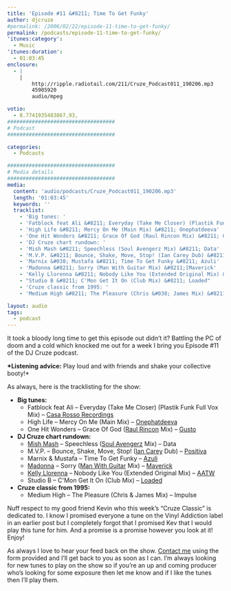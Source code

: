 ```yaml
---
title: 'Episode #11 &#8211; Time To Get Funky'
author: djcruze
#permalink: /2006/02/22/episode-11-time-to-get-funky/
permalink: /podcasts/episode-11-time-to-get-funky/
'itunes:category':
  - Music
'itunes:duration':
  - 01:03:45
enclosure:
  - |
    |
        http://ripple.radiotail.com/211/Cruze_Podcast011_190206.mp3
        45905920
        audio/mpeg

votio:
  - 8.7741935483867,93,
###################################
# Podcast
###################################

categories:
  - Podcasts

###################################
# Media details
###################################
media:
  content: 'audio/podcasts/Cruze_Podcast011_190206.mp3'
  length: '01:03:45'
  keywords: ''
  tracklist:
    - 'Big tunes: '
    - 'Fatblock feat Ali &#8211; Everyday (Take Me Closer) (Plastik Funk Full Vox Mix) &#8211; Casa Rosso Recordings'
    - 'High Life &#8211; Mercy On Me (Main Mix) &#8211; Onephatdeeva'
    - 'One Hit Wonders &#8211; Grace Of God (Raul Rincon Mix) &#8211; Gusto'
    - 'DJ Cruze chart rundown: '
    - 'Mish Mash &#8211; Speechless (Soul Avengerz Mix) &#8211; Data'
    - 'M.V.P. &#8211; Bounce, Shake, Move, Stop! (Ian Carey Dub) &#8211; Positiva'
    - 'Marnix &#038; Mustafa &#8211; Time To Get Funky &#8211; Azuli'
    - 'Madonna &#8211; Sorry (Man With Guitar Mix) &#8211;[Maverick'
    - 'Kelly Llorenna &#8211; Nobody Like You (Extended Original Mix) &#8211; AATW'
    - "Studio B &#8211; C'Mon Get It On (Club Mix) &#8211; Loaded"
    - 'Cruze classic from 1995: '
    - 'Medium High &#8211; The Pleasure (Chris &#038; James Mix) &#8211; Impulse'

layout: audio
tags:
  - podcast
---
```


It took a bloody long time to get this episode out didn&#8217;t it? Battling the PC of doom and a cold which knocked me out for a week I bring you Episode #11 of the DJ Cruze podcast.

**\*Listening advice:** Play loud and with friends and shake your collective booty!\*

As always, here is the tracklisting for the show:

- **Big tunes:**
  - Fatblock feat Ali &#8211; Everyday (Take Me Closer) (Plastik Funk Full Vox Mix) &#8211; [Casa Rosso Recordings][3]
  - High Life &#8211; Mercy On Me (Main Mix) &#8211; [Onephatdeeva][4]
  - One Hit Wonders &#8211; Grace Of God ([Raul Rincon][5] Mix) &#8211; [Gusto][6]
- **DJ Cruze chart rundown:**
  - [Mish Mash][7] &#8211; Speechless ([Soul Avengerz][8] Mix) &#8211; Data
  - M.V.P. &#8211; Bounce, Shake, Move, Stop! ([Ian Carey][9] Dub) &#8211; [Positiva][10]
  - Marnix &#038; Mustafa &#8211; Time To Get Funky &#8211; [Azuli][11]
  - [Madonna][12] &#8211; Sorry ([Man With Guitar][13] Mix) &#8211; [Maverick][11]
  - [Kelly Llorenna][14] &#8211; Nobody Like You (Extended Original Mix) &#8211; [AATW][15]
  - Studio B &#8211; C'Mon Get It On (Club Mix) &#8211; [Loaded][16]
- **Cruze classic from 1995:**
  - Medium High &#8211; The Pleasure (Chris &#038; James Mix) &#8211; Impulse

Nuff respect to my good friend Kevin who this week&#8217;s &#8220;Cruze Classic&#8221; is dedicated to. I know I promised everyone a tune on the Vinyl Addiction label in an earlier post but I completely forgot that I promised Kev that I would play this tune for him. And a promise is a promise however you look at it! Enjoy!

As always I love to hear your feed back on the show. [Contact me][17] using the form provided and I&#8217;ll get back to you as soon as I can. I&#8217;m always looking for new tunes to play on the show so if you&#8217;re an up and coming producer who&#8217;s looking for some exposure then let me know and if I like the tunes then I&#8217;ll play them.

[1]: http://ripple.radiotail.com/211/Cruze_Podcast011_190206.mp3
[2]: http://www.djcruze.co.uk/cms/podcasts/feed/rss2
[3]: http://www.sillyspider.com/
[4]: http://www.onephatdeeva.com/
[5]: http://raulrincon.de/
[6]: http://www.gutrecords.com/
[7]: http://www.mish-mash.net/
[8]: http://www.soulavengerz.com/
[9]: http://www.ian45carey.com/
[10]: http://www.positivarecords.com/
[11]: http://www.maverick.com/
[12]: http://www.madonna.com/
[13]: http://en.wikipedia.org/wiki/Stuart_Price
[14]: http://www.kellyllorenna.co.uk/
[15]: http://www.aatw.com/
[16]: http://www.loadedrecords.com/
[17]: /contact
